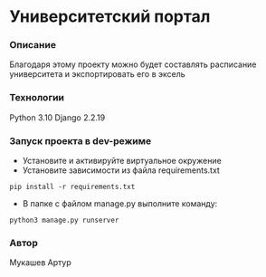 # Университетский портал
### Описание
Благодаря этому проекту можно будет составлять расписание университета и экспортировать его в эксель
### Технологии
Python 3.10
Django 2.2.19
### Запуск проекта в dev-режиме
- Установите и активируйте виртуальное окружение
- Установите зависимости из файла requirements.txt
```
pip install -r requirements.txt
```
- В папке с файлом manage.py выполните команду:
```
python3 manage.py runserver
```
### Автор
Мукашев Артур